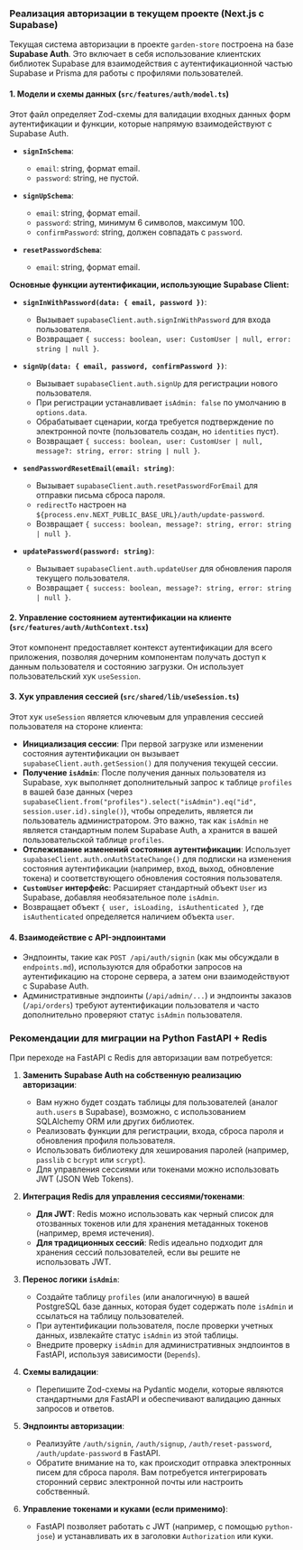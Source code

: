### Реализация авторизации в текущем проекте (Next.js с Supabase)

Текущая система авторизации в проекте `garden-store` построена на базе **Supabase Auth**. Это включает в себя использование клиентских библиотек Supabase для взаимодействия с аутентификационной частью Supabase и Prisma для работы с профилями пользователей.

#### 1. Модели и схемы данных (`src/features/auth/model.ts`)

Этот файл определяет Zod-схемы для валидации входных данных форм аутентификации и функции, которые напрямую взаимодействуют с Supabase Auth.

- **`signInSchema`**:

  - `email`: string, формат email.
  - `password`: string, не пустой.

- **`signUpSchema`**:

  - `email`: string, формат email.
  - `password`: string, минимум 6 символов, максимум 100.
  - `confirmPassword`: string, должен совпадать с `password`.

- **`resetPasswordSchema`**:
  - `email`: string, формат email.

**Основные функции аутентификации, использующие Supabase Client:**

- **`signInWithPassword(data: { email, password })`**:

  - Вызывает `supabaseClient.auth.signInWithPassword` для входа пользователя.
  - Возвращает `{ success: boolean, user: CustomUser | null, error: string | null }`.

- **`signUp(data: { email, password, confirmPassword })`**:

  - Вызывает `supabaseClient.auth.signUp` для регистрации нового пользователя.
  - При регистрации устанавливает `isAdmin: false` по умолчанию в `options.data`.
  - Обрабатывает сценарии, когда требуется подтверждение по электронной почте (пользователь создан, но `identities` пуст).
  - Возвращает `{ success: boolean, user: CustomUser | null, message?: string, error: string | null }`.

- **`sendPasswordResetEmail(email: string)`**:

  - Вызывает `supabaseClient.auth.resetPasswordForEmail` для отправки письма сброса пароля.
  - `redirectTo` настроен на `${process.env.NEXT_PUBLIC_BASE_URL}/auth/update-password`.
  - Возвращает `{ success: boolean, message?: string, error: string | null }`.

- **`updatePassword(password: string)`**:
  - Вызывает `supabaseClient.auth.updateUser` для обновления пароля текущего пользователя.
  - Возвращает `{ success: boolean, message?: string, error: string | null }`.

#### 2. Управление состоянием аутентификации на клиенте (`src/features/auth/AuthContext.tsx`)

Этот компонент предоставляет контекст аутентификации для всего приложения, позволяя дочерним компонентам получать доступ к данным пользователя и состоянию загрузки. Он использует пользовательский хук `useSession`.

#### 3. Хук управления сессией (`src/shared/lib/useSession.ts`)

Этот хук `useSession` является ключевым для управления сессией пользователя на стороне клиента:

- **Инициализация сессии**: При первой загрузке или изменении состояния аутентификации он вызывает `supabaseClient.auth.getSession()` для получения текущей сессии.
- **Получение `isAdmin`**: После получения данных пользователя из Supabase, хук выполняет дополнительный запрос к таблице `profiles` в вашей базе данных (через `supabaseClient.from("profiles").select("isAdmin").eq("id", session.user.id).single()`), чтобы определить, является ли пользователь администратором. Это важно, так как `isAdmin` не является стандартным полем Supabase Auth, а хранится в вашей пользовательской таблице `profiles`.
- **Отслеживание изменений состояния аутентификации**: Использует `supabaseClient.auth.onAuthStateChange()` для подписки на изменения состояния аутентификации (например, вход, выход, обновление токена) и соответствующего обновления состояния пользователя.
- **`CustomUser` интерфейс**: Расширяет стандартный объект `User` из Supabase, добавляя необязательное поле `isAdmin`.
- Возвращает объект `{ user, isLoading, isAuthenticated }`, где `isAuthenticated` определяется наличием объекта `user`.

#### 4. Взаимодействие с API-эндпоинтами

- Эндпоинты, такие как `POST /api/auth/signin` (как мы обсуждали в `endpoints.md`), используются для обработки запросов на аутентификацию на стороне сервера, а затем они взаимодействуют с Supabase Auth.
- Административные эндпоинты (`/api/admin/...`) и эндпоинты заказов (`/api/orders`) требуют аутентификации пользователя и часто дополнительно проверяют статус `isAdmin` пользователя.

### Рекомендации для миграции на Python FastAPI + Redis

При переходе на FastAPI с Redis для авторизации вам потребуется:

1.  **Заменить Supabase Auth на собственную реализацию авторизации**:

    - Вам нужно будет создать таблицы для пользователей (аналог `auth.users` в Supabase), возможно, с использованием SQLAlchemy ORM или других библиотек.
    - Реализовать функции для регистрации, входа, сброса пароля и обновления профиля пользователя.
    - Использовать библиотеку для хеширования паролей (например, `passlib` с `bcrypt` или `scrypt`).
    - Для управления сессиями или токенами можно использовать JWT (JSON Web Tokens).

2.  **Интеграция Redis для управления сессиями/токенами**:

    - **Для JWT**: Redis можно использовать как черный список для отозванных токенов или для хранения метаданных токенов (например, время истечения).
    - **Для традиционных сессий**: Redis идеально подходит для хранения сессий пользователей, если вы решите не использовать JWT.

3.  **Перенос логики `isAdmin`**:

    - Создайте таблицу `profiles` (или аналогичную) в вашей PostgreSQL базе данных, которая будет содержать поле `isAdmin` и ссылаться на таблицу пользователей.
    - При аутентификации пользователя, после проверки учетных данных, извлекайте статус `isAdmin` из этой таблицы.
    - Внедрите проверку `isAdmin` для административных эндпоинтов в FastAPI, используя зависимости (`Depends`).

4.  **Схемы валидации**:

    - Перепишите Zod-схемы на Pydantic модели, которые являются стандартными для FastAPI и обеспечивают валидацию данных запросов и ответов.

5.  **Эндпоинты авторизации**:

    - Реализуйте `/auth/signin`, `/auth/signup`, `/auth/reset-password`, `/auth/update-password` в FastAPI.
    - Обратите внимание на то, как происходит отправка электронных писем для сброса пароля. Вам потребуется интегрировать сторонний сервис электронной почты или настроить собственный.

6.  **Управление токенами и куками (если применимо)**:
    - FastAPI позволяет работать с JWT (например, с помощью `python-jose`) и устанавливать их в заголовки `Authorization` или куки.
